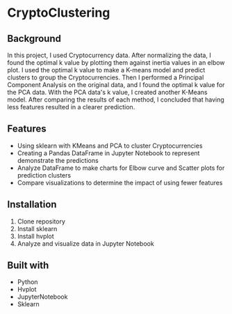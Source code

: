 # CryptoClustering

## Background
In this project, I used Cryptocurrency data. After normalizing the data, I found the optimal k value by plotting them against inertia values in an elbow plot. I used the optimal k value to make a K-means model and predict clusters to group the Cryptocurrencies. Then I performed a Principal Component Analysis on the original data, and I found the optimal k value for the PCA data. With the PCA data's k value, I created another K-Means model. After comparing the results of each method, I concluded that having less features resulted in a clearer prediction. 

## Features 
* Using sklearn with KMeans and PCA to cluster Cryptocurrencies
* Creating a Pandas DataFrame in Jupyter Notebook to represent demonstrate the predictions
* Analyze DataFrame to make charts for Elbow curve and Scatter plots for prediction clusters
* Compare visualizations to determine the impact of using fewer features

## Installation
1. Clone repository
2. Install sklearn
3. Install hvplot
4. Analyze and visualize data in Jupyter Notebook

## Built with
* Python
* Hvplot
* JupyterNotebook
* Sklearn
